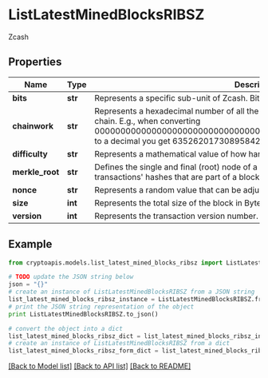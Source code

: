 # ListLatestMinedBlocksRIBSZ

Zcash

## Properties
Name | Type | Description | Notes
------------ | ------------- | ------------- | -------------
**bits** | **str** | Represents a specific sub-unit of Zcash. Bits have two-decimal precision | 
**chainwork** | **str** | Represents a hexadecimal number of all the hashes necessary to produce the current chain. E.g., when converting 0000000000000000000000000000000000000000000086859f7a841475b236fd to a decimal you get 635262017308958427068157 hashes, or 635262 exahashes. | 
**difficulty** | **str** | Represents a mathematical value of how hard it is to find a valid hash for this block. | 
**merkle_root** | **str** | Defines the single and final (root) node of a Merkle tree. It is the combined hash of all transactions&#39; hashes that are part of a blockchain block. | 
**nonce** | **str** | Represents a random value that can be adjusted to satisfy the proof of work | 
**size** | **int** | Represents the total size of the block in Bytes. | 
**version** | **int** | Represents the transaction version number. | 

## Example

```python
from cryptoapis.models.list_latest_mined_blocks_ribsz import ListLatestMinedBlocksRIBSZ

# TODO update the JSON string below
json = "{}"
# create an instance of ListLatestMinedBlocksRIBSZ from a JSON string
list_latest_mined_blocks_ribsz_instance = ListLatestMinedBlocksRIBSZ.from_json(json)
# print the JSON string representation of the object
print ListLatestMinedBlocksRIBSZ.to_json()

# convert the object into a dict
list_latest_mined_blocks_ribsz_dict = list_latest_mined_blocks_ribsz_instance.to_dict()
# create an instance of ListLatestMinedBlocksRIBSZ from a dict
list_latest_mined_blocks_ribsz_form_dict = list_latest_mined_blocks_ribsz.from_dict(list_latest_mined_blocks_ribsz_dict)
```
[[Back to Model list]](../README.md#documentation-for-models) [[Back to API list]](../README.md#documentation-for-api-endpoints) [[Back to README]](../README.md)


